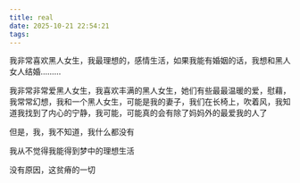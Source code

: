 ```yaml
---
title: real
date: 2025-10-21 22:54:21
tags:
---
```


我非常喜欢黑人女生，我最理想的，感情生活，如果我能有婚姻的话，我想和黑人女人结婚………

我非常非常爱黑人女生，我喜欢丰满的黑人女生，她们有些最最温暖的爱，慰藉，我常常幻想，我和一个黑人女生，可能是我的妻子，我们在长椅上，吹着风，我知道我找到了内心的宁静，我可能，可能真的会有除了妈妈外的最爱我的人了

但是，我，我不知道，我什么都没有

我从不觉得我能得到梦中的理想生活

没有原因，这贫瘠的一切


